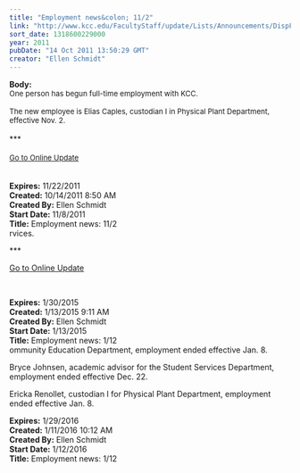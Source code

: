 ```yaml
---
title: "Employment news&colon; 11/2"
link: "http://www.kcc.edu/FacultyStaff/update/Lists/Announcements/DispForm.aspx?ID=482"
sort_date: 1318600229000
year: 2011
pubDate: "14 Oct 2011 13:50:29 GMT"
creator: "Ellen Schmidt"
---
```


<div><b>Body:</b> <div class="ExternalClassB33883680EB04722A7D07E57376D7833">
<div><font size="2">One person has begun full-time employment with KCC.</font></div>
<div><font size="2"><br />The new employee is Elias Caples, custodian I in Physical Plant Department, effective Nov. 2.<br /></font></div>
<div><font size="2"></font> </div>
<div>***</div>
<div>
<div> </div>
<div>
<div><font size="2"><a href="/FacultyStaff/update/Pages/dailyupdate.aspx">Go to Online Update</a></font></div>
<div><font size="2"></font> </div>
<div> </div></div></div></div></div>
<div><b>Expires:</b> 11/22/2011</div>
<div><b>Created:</b> 10/14/2011 8:50 AM</div>
<div><b>Created By:</b> Ellen Schmidt</div>
<div><b>Start Date:</b> 11/8/2011</div>
<div><b>Title:</b> Employment news: 11/2</div>
rvices.<br /></p>
<p>***</p>
<p><a href="/update">Go to Online Update</a></p>
<p> </p></div></div>
<div><b>Expires:</b> 1/30/2015</div>
<div><b>Created:</b> 1/13/2015 9:11 AM</div>
<div><b>Created By:</b> Ellen Schmidt</div>
<div><b>Start Date:</b> 1/13/2015</div>
<div><b>Title:</b> Employment news: 1/12</div>
ommunity Education Department, employment ended effective Jan. 8.</p>
<p>Bryce Johnsen, academic advisor for the Student Services Department, employment ended effective Dec. 22.</p>
<p>Ericka Renollet, custodian I for Physical Plant Department, employment ended effective Jan. 8.</p></div></div>
<div><b>Expires:</b> 1/29/2016</div>
<div><b>Created:</b> 1/11/2016 10:12 AM</div>
<div><b>Created By:</b> Ellen Schmidt</div>
<div><b>Start Date:</b> 1/12/2016</div>
<div><b>Title:</b> Employment news: 1/12</div>
